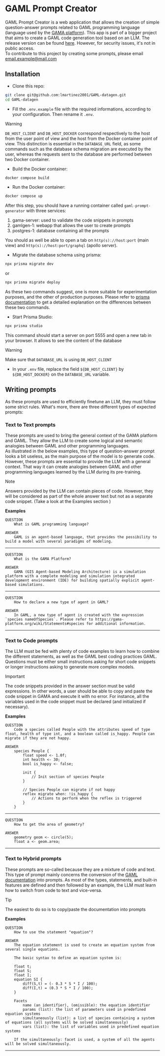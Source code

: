 # GAML Prompt Creator

GAML Prompt Creator is a web application that allows the creation of simple question-answer prompts related to GAML programming language (language used by the [GAMA platform](https://gama-platform.org/)). This app is part of a bigger project that aims to create a GAML code generation tool based on an LLM. The release version can be found [here](https://prompt.gama-platform.org). However, for security issues, it's not in public access.  
To contribute to this project by creating some prompts, please email email.example@mail.com

## Installation

- Clone this repo:

```bash
git clone git@github.com:lmartinez2001/GAML-datagen.git
cd GAML-datagen
```

- Fill the `.env.example` file with the required informations, according to your configuration. Then rename it `.env`.

> [!WARNING]
> `DB_HOST_CLIENT` and `DB_HOST_DOCKER` correspond respectively to the host from the user point of view and the host from the Docker container point of view. This distinction is essential in the `DATABASE_URL` field, as some commands such as the database schema migration are executed by the user, whereas the requests sent to the database are performed between two Docker container.

- Build the Docker container:

```bash
docker compose build
```

- Run the Docker container:

```bash
docker compose up
```

After this step, you should have a running container called `gaml-prompt-generator` with three services:

1. gama-server: used to validate the code snippets in prompts
2. gamlgen-1: webapp that allows the user to create prompts
3. postgres-1: database containing all the prompts

You should as well be able to open a tab on `http(s)://host:port` (main view) and `http(s)://host:port/graphql` (apollo server).

- Migrate the database schema using prisma:

```bash
npx prisma migrate dev
```

or

```bash
npx prisma migrate deploy
```

As these two commands suggest, one is more suitable for experimentation purposes, and the other of production purposes. Please refer to [prisma documentation](https://www.prisma.io/docs/orm/prisma-migrate/workflows/development-and-production) to get a detailed explanation on the differences between these two commands.

- Start Prisma Studio:

```bash
npx prisma studio
```

This command should start a server on port 5555 and open a new tab in your browser. It allows to see the content of the database

> [!WARNING]
> Make sure that `DATABASE_URL` is using `DB_HOST_CLIENT`

- In your `.env` file, replace the field `${DB_HOST_CLIENT}` by `${DB_HOST_DOCKER}` on the `DATABASE_URL` variable.

## Writing prompts

As these prompts are used to efficiently finetune an LLM, they must follow some strict rules. What's more, there are three different types of expected prompts:

### Text to Text prompts

These prompts are used to bring the general context of the GAMA platform and GAML. They allow the LLM to create some logical and semantic analogies between GAML and other programming languages.  
As illustrated in the below examples, this type of question-answer prompt looks a bit useless, as the main purpose of the model is to generate code. However, these prompts are essential to provide the LLM with a general context. That way it can create analogies between GAML and other programming languages learned by the LLM during its pre-training.

> [!NOTE]
> Answers provided by the LLM can contain pieces of code. However, they will be considered as part of the whole answer text but not as a separate code snippet. (Take a look at the Examples section )

**Examples**

    QUESTION
        What is GAML programming language?

    ANSWER
        GAML is an agent-based language, that provides the possibility to build a model with several paradigms of modeling.

---

    QUESTION
        What is the GAMA Platform?

    ANSWER
        GAMA (GIS Agent-based Modeling Architecture) is a simulation platform with a complete modeling and simulation integrated development environment (IDE) for building spatially explicit agent-based simulations.

---

    QUESTION
        How to declare a new type of agent in GAML?

    ANSWER
        In GAML, a new type of agent is created with the expression `species nameOfSpecies`. Please refer to https://gama-platform.org/wiki/Statements#species for additional information.

---

### Text to Code prompts

The LLM must be fed with plenty of code examples to learn how to combine the different statements, as well as the GAML best coding practices GAML.  
Questions must be either small instructions asking for short code snippets or longer instructions asking to generate more complex models.

> [!IMPORTANT]
> The code snippets provided in the answer section must be valid expressions. In other words, a user should be able to copy and paste the code snippet in GAMA and execute it with no error. For instance, all the variables used in the code snippet must be declared (and initialized if necessary).

**Examples**

    QUESTION
        Code a species called People with the attributes speed of type float, health of type int, and a boolean called is_happy. People can migrate if they are not happy.

    ANSWER
        species People {
            float speed <- 1.0f;
            int health <- 30;
            bool is_happy <- false;

            init {
                // Init section of species People
            }

            // Species People can migrate if not happy
            reflex migrate when: !is_happy {
                // Actions to perform when the reflex is triggered
            }
        }

---

    QUESTION
        How to get the area of geometry?

    ANSWER
        geometry geom <- circle(5);
        float a <- geom.area;

---

### Text to Hybrid prompts

These prompts are so-called because they are a mixture of code and text. This type of prompt mainly concerns the conversion of the [GAML documentation](https://gama-platform.org/wiki/Home) into prompts. As most of the types, statements, and built-in features are defined and then followed by an example, the LLM must learn how to switch from code to text and vice-versa.

> [!TIP]
> The easiest to do so is to copy/paste the documentation into prompts

**Examples**

    QUESTION
        How to use the statement "equation"?

    ANSWER
        The equation statement is used to create an equation system from several single equations.

        The basic syntax to define an equation system is:

        float t;
        float S;
        float I;
        equation SI {
            diff(S,t) = (- 0.3 * S * I / 100);
            diff(I,t) = (0.3 * S * I / 100);
        }

        Facets
            name (an identifier), (omissible): the equation identifier
            params (list): the list of parameters used in predefined equation systems
            simultaneously (list): a list of species containing a system of equations (all systems will be solved simultaneously)
            vars (list): the list of variables used in predefined equation systems

        If the simultaneously: facet is used, a system of all the agents will be solved simultaneously.

---
